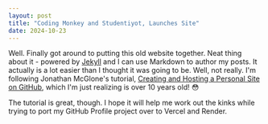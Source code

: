 ```yaml
---
layout: post
title: "Coding Monkey and Studentiyot, Launches Site"
date: 2024-10-23
---
```


Well. Finally got around to putting this old website together. Neat thing about it - powered by [Jekyll](http://jekyllrb.com) and I can use Markdown to author my posts. It actually is a lot easier than I thought it was going to be. Well, not really. I'm following Jonathan McGlone's tutorial, [Creating and Hosting a Personal Site on GitHub](https://jmcglone.com/guides/github-pages/), which I'm just realizing is over 10 years old! 😳

The tutorial is great, though. I hope it will help me work out the kinks while trying to port my GitHub Profile project over to Vercel and Render.
